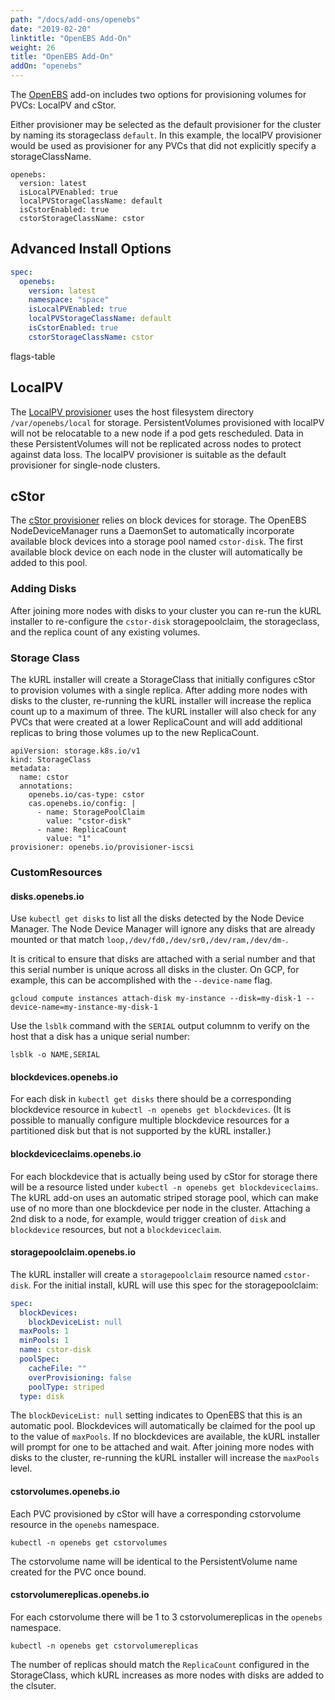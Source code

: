 ```yaml
---
path: "/docs/add-ons/openebs"
date: "2019-02-20"
linktitle: "OpenEBS Add-On"
weight: 26
title: "OpenEBS Add-On"
addOn: "openebs"
---
```


The [OpenEBS](https://openebs.io) add-on includes two options for provisioning volumes for PVCs: LocalPV and cStor.

Either provisioner may be selected as the default provisioner for the cluster by naming its storageclass `default`.
In this example, the localPV provisioner would be used as provisioner for any PVCs that did not explicitly specify a storageClassName.

```
openebs:
  version: latest
  isLocalPVEnabled: true
  localPVStorageClassName: default
  isCstorEnabled: true
  cstorStorageClassName: cstor
```

## Advanced Install Options

```yaml
spec:
  openebs:
    version: latest
    namespace: "space"
    isLocalPVEnabled: true
    localPVStorageClassName: default
    isCstorEnabled: true
    cstorStorageClassName: cstor
```

flags-table

## LocalPV

The [LocalPV provisioner](https://docs.openebs.io/docs/next/localpv.html) uses the host filesystem directory `/var/openebs/local` for storage.
PersistentVolumes provisioned with localPV will not be relocatable to a new node if a pod gets rescheduled.
Data in these PersistentVolumes will not be replicated across nodes to protect against data loss.
The localPV provisioner is suitable as the default provisioner for single-node clusters.

## cStor 

The [cStor provisioner](https://docs.openebs.io/docs/next/ugcstor.html) relies on block devices for storage.
The OpenEBS NodeDeviceManager runs a DaemonSet to automatically incorporate available block devices into a storage pool named `cstor-disk`.
The first available block device on each node in the cluster will automatically be added to this pool.


### Adding Disks

After joining more nodes with disks to your cluster you can re-run the kURL installer to re-configure the `cstor-disk` storagepoolclaim, the storageclass, and the replica count of any existing volumes.

### Storage Class

The kURL installer will create a StorageClass that initially configures cStor to provision volumes with a single replica.
After adding more nodes with disks to the cluster, re-running the kURL installer will increase the replica count up to a maximum of three.
The kURL installer will also check for any PVCs that were created at a lower ReplicaCount and will add additional replicas to bring those volumes up to the new ReplicaCount.

```
apiVersion: storage.k8s.io/v1
kind: StorageClass
metadata:
  name: cstor
  annotations:
    openebs.io/cas-type: cstor
    cas.openebs.io/config: |
      - name: StoragePoolClaim
        value: "cstor-disk"
      - name: ReplicaCount
        value: "1"
provisioner: openebs.io/provisioner-iscsi
```

### CustomResources

#### disks.openebs.io

Use `kubectl get disks` to list all the disks detected by the Node Device Manager.
The Node Device Manager will ignore any disks that are already mounted or that match `loop,/dev/fd0,/dev/sr0,/dev/ram,/dev/dm-`.

It is critical to ensure that disks are attached with a serial number and that this serial number is unique across all disks in the cluster.
On GCP, for example, this can be accomplished with the `--device-name` flag.
```
gcloud compute instances attach-disk my-instance --disk=my-disk-1 --device-name=my-instance-my-disk-1
```

Use the `lsblk` command with the `SERIAL` output columnm to verify on the host that a disk has a unique serial number:
```
lsblk -o NAME,SERIAL
```

#### blockdevices.openebs.io

For each disk in `kubectl get disks` there should be a corresponding blockdevice resource in `kubectl -n openebs get blockdevices`.
(It is possible to manually configure multiple blockdevice resources for a partitioned disk but that is not supported by the kURL installer.)

#### blockdeviceclaims.openebs.io

For each blockdevice that is actually being used by cStor for storage there will be a resource listed under `kubectl -n openebs get blockdeviceclaims`.
The kURL add-on uses an automatic striped storage pool, which can make use of no more than one blockdevice per node in the cluster.
Attaching a 2nd disk to a node, for example, would trigger creation of `disk` and `blockdevice` resources, but not a `blockdeviceclaim`.

#### storagepoolclaim.openebs.io

The kURL installer will create a `storagepoolclaim` resource named `cstor-disk`.
For the initial install, kURL will use this spec for the storagepoolclaim:

```yaml
spec:
  blockDevices:
    blockDeviceList: null
  maxPools: 1
  minPools: 1
  name: cstor-disk
  poolSpec:
    cacheFile: ""
    overProvisioning: false
    poolType: striped
  type: disk
```

The `blockDeviceList: null` setting indicates to OpenEBS that this is an automatic pool.
Blockdevices will automatically be claimed for the pool up to the value of `maxPools`.
If no blockdevices are available, the kURL installer will prompt for one to be attached and wait.
After joining more nodes with disks to the cluster, re-running the kURL installer will increase the `maxPools` level.

#### cstorvolumes.openebs.io

Each PVC provisioned by cStor will have a corresponding cstorvolume resource in the `openebs` namespace.
```
kubectl -n openebs get cstorvolumes
```
The cstorvolume name will be identical to the PersistentVolume name created for the PVC once bound.

#### cstorvolumereplicas.openebs.io

For each cstorvolume there will be 1 to 3 cstorvolumereplicas in the `openebs` namespace.
```
kubectl -n openebs get cstorvolumereplicas
```
The number of replicas should match the `ReplicaCount` configured in the StorageClass, which kURL increases as more nodes with disks are added to the clsuter.
